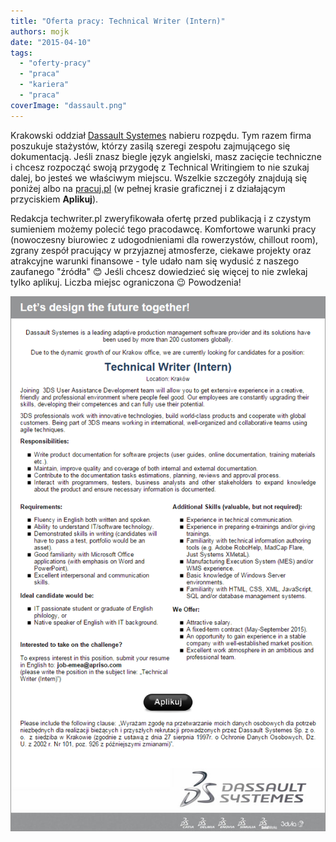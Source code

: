 ```yaml
---
title: "Oferta pracy: Technical Writer (Intern)"
authors: mojk
date: "2015-04-10"
tags:
  - "oferty-pracy"
  - "praca"
  - "kariera"
  - "praca"
coverImage: "dassault.png"
---
```


Krakowski oddział [Dassault Systemes](http://www.3ds.com/pl-pl/) nabieru
rozpędu. Tym razem firma poszukuje stażystów, którzy zasilą szeregi zespołu
zajmującego się dokumentacją. Jeśli znasz biegle język angielski, masz zacięcie
techniczne i chcesz rozpocząć swoją przygodę z Technical Writingiem to nie
szukaj dalej, bo jesteś we właściwym miejscu. Wszelkie szczegóły znajdują się
poniżej albo na
[pracuj.pl](http://www.pracuj.pl/praca/technical-writer-krakow,oferta,3869055)
(w pełnej krasie graficznej i z działającym przyciskiem **Aplikuj**).

Redakcja techwriter.pl zweryfikowała ofertę przed publikacją i z czystym
sumieniem możemy polecić tego pracodawcę. Komfortowe warunki pracy (nowoczesny
biurowiec z udogodnieniami dla rowerzystów, chillout room), zgrany zespół
pracujący w przyjaznej atmosferze, ciekawe projekty oraz atrakcyjne warunki
finansowe - tyle udało nam się wydusić z naszego zaufanego "źródła" 😊 Jeśli
chcesz dowiedzieć się więcej to nie zwlekaj tylko aplikuj. Liczba miejsc
ograniczona 😉 Powodzenia!

[![techwriter_intern_dassault](images/techwriter_intern_dassault.png)](http://techwriter.pl/wp-content/uploads/2015/05/techwriter_intern_dassault.png)
